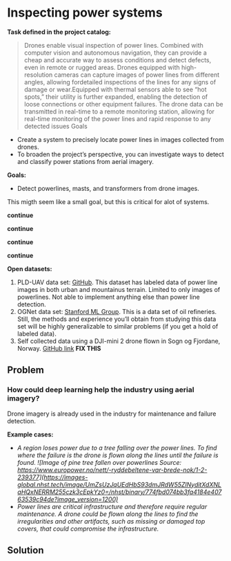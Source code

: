 # Inspecting power systems

 **Task defined in the project catalog:**

<span style="color:hsla(280, 30%, 50%, 1)">

> Drones enable visual inspection of power lines. Combined with computer vision and autonomous navigation, they can provide a cheap and accurate way to assess conditions and detect defects, even in remote or rugged areas. Drones equipped with high-resolution cameras can capture images of power lines from different angles, allowing fordetailed inspections of the lines for any signs of damage or wear.Equipped with thermal sensors able to see “hot spots,” their utility is further expanded, enabling the detection of loose connections or other equipment failures. The drone data can be transmitted in real-time to a remote monitoring station, allowing for real-time monitoring of the power lines and rapid response to any detected issues Goals

</span>

* Create a system to precisely locate power lines in images collected from drones.
* To broaden the project’s perspective, you can investigate ways to detect and classify power stations from aerial imagery.

**Goals:**

* Detect powerlines, masts, and transformers from drone images.

This migth seem like a small goal, but this is critical for alot of systems.

**continue**

**continue**

**continue**

**continue**

**Open datasets:**

1. PLD-UAV data set: [GitHub](https://github.com/SnorkerHeng/PLD-UAV). This dataset has labeled data of power line images in both urban and mountainus terrain. Limited to only images of powerlines. Not able to implement anything else than power line detection.
2. OGNet data set: [Stanford ML Group](https://stanfordmlgroup.github.io/projects/ognet/). This is a data set of oil refineries. Still, the methods and experience you’ll obtain from studying this data set will be highly generalizable to similar problems (if you get a hold of labeled data).
3. Self collected data using a DJI-mini 2 drone flown in Sogn og Fjordane, Norway. [GitHub link](https://github.com/snadderbyte/) **FIX THIS**

## Problem

### **How could deep learning help the industry using aerial imagery?**

Drone imagery is already used in the industry for maintenance and failure detection.

**Example cases:**

* *A region loses power due to a tree falling over the power lines. To find where the failure is the drone is flown along the lines until the failure is found. ![Image of pine tree fallen over powerlines Source: https://www.europower.no/nett/-ryddebeltene-var-brede-nok/1-2-239377](https://images-global.nhst.tech/image/UmZsUzJqUEdHbS93dmJRdW55ZlNyditXdXNLaHQxNERRM255czk3cEpkYz0=/nhst/binary/774fbd074bb3fa4184e40763539c94de?image_version=1200)*
* *Power lines are critical infrastructure and therefore require regular maintenance. A drone could be flown along the lines to find the irregularities and other artifacts, such as missing or damaged top covers, that could compromise the infrastructure.*

## Solution


